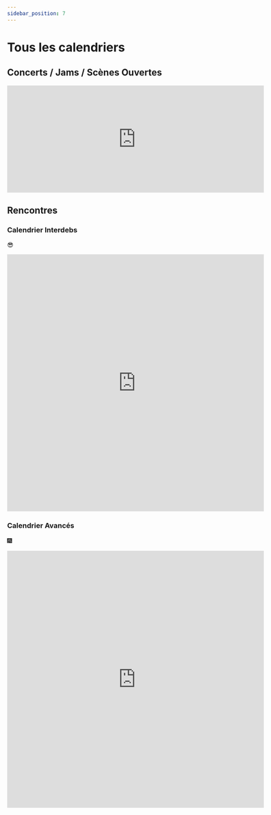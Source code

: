 ```yaml
---
sidebar_position: 7
---
```


# Tous les calendriers

## Concerts / Jams / Scènes Ouvertes

<iframe src="https://calendar.google.com/calendar/embed?height=250&wkst=2&ctz=Europe%2FParis&bgcolor=%23ffffff&mode=AGENDA&showTz=0&showCalendars=0&showTabs=0&showPrint=0&title=Soir%C3%A9es%20Asso%20Zikapanam&src=ZDE4MjkyNTFjMmU0N2I3N2ZiYTIxNWY4ZmZhMWQxNDZkOTk4NzNmMDI2ZTM5NmM2MjQzM2QzZTZkZDA5MWE0NUBncm91cC5jYWxlbmRhci5nb29nbGUuY29t&color=%233F51B5" width="600" height="250" frameborder="0" scrolling="no"></iframe>

## Rencontres

### Calendrier Interdebs

 😎

<iframe src="https://calendar.google.com/calendar/embed?height=600&wkst=2&ctz=Europe%2FParis&bgcolor=%23ffffff&title=Toutes%20les%20rencontres%20interdebs&showPrint=0&showCalendars=0&mode=AGENDA&showTabs=0&src=MmdzMnNmamNraHBvMnBnYWpsaHQxZDZkNWtmbTFiY2FAaW1wb3J0LmNhbGVuZGFyLmdvb2dsZS5jb20&color=%234285F4" width="600" height="600" frameborder="0" scrolling="no"></iframe>

### Calendrier Avancés

 🎆

<iframe src="https://calendar.google.com/calendar/embed?height=600&wkst=2&ctz=Europe%2FParis&bgcolor=%23ffffff&title=Toutes%20les%20rencontres%20avanc%C3%A9s&showPrint=0&showCalendars=0&mode=AGENDA&showTabs=0&src=YWNqbXQwcmprZW9ldWIzaW4zam01NGlucW02bzUwb3VAaW1wb3J0LmNhbGVuZGFyLmdvb2dsZS5jb20&color=%239E69AF" width="600" height="600" frameborder="0" scrolling="no"></iframe>
